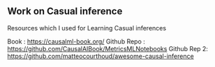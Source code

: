## Work on Casual inference 

Resources which I  used for Learning Casual inferences 

Book : https://causalml-book.org/
Github Repo : https://github.com/CausalAIBook/MetricsMLNotebooks
Github Rep 2: https://github.com/matteocourthoud/awesome-causal-inference
